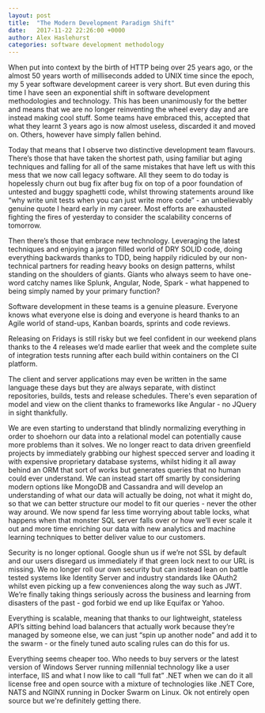 ```yaml
---
layout: post
title:  "The Modern Development Paradigm Shift"
date:   2017-11-22 22:26:00 +0000
author: Alex Haslehurst
categories: software development methodology
---
```


When put into context by the birth of HTTP being over 25 years ago, or the almost 50 years worth of milliseconds added to UNIX time since the epoch, my 5 year software development career is very short. But even during this time I have seen an exponential shift in software development methodologies and technology. This has been unanimously for the better and means that we are no longer reinventing the wheel every day and are instead making cool stuff. Some teams have embraced this, accepted that what they learnt 3 years ago is now almost useless, discarded it and moved on. Others, however have simply fallen behind.

<!--break-->

Today that means that I observe two distinctive development team flavours. There’s those that have taken the shortest path, using familiar but aging techniques and falling for all of the same mistakes that have left us with this mess that we now call legacy software. All they seem to do today is hopelessly churn out bug fix after bug fix on top of a poor foundation of untested and buggy spaghetti code, whilst throwing statements around like “why write unit tests when you can just write more code” - an unbelievably genuine quote I heard early in my career. Most efforts are exhausted fighting the fires of yesterday to consider the scalability concerns of tomorrow.

Then there’s those that embrace new technology. Leveraging the latest techniques and enjoying a jargon filled world of DRY SOLID code, doing everything backwards thanks to TDD, being happily ridiculed by our non-technical partners for reading heavy books on design patterns, whilst standing on the shoulders of giants. Giants who always seem to have one-word catchy names like Splunk, Angular, Node, Spark - what happened to being simply named by your primary function?

Software development in these teams is a genuine pleasure. Everyone knows what everyone else is doing and everyone is heard thanks to an Agile world of stand-ups, Kanban boards, sprints and code reviews.

Releasing on Fridays is still risky but we feel confident in our weekend plans thanks to the 4 releases we’d made earlier that week and the complete suite of integration tests running after each build within containers on the CI platform.

The client and server applications may even be written in the same language these days but they are always separate, with distinct repositories, builds, tests and release schedules. There's even separation of model and view on the client thanks to frameworks like Angular - no JQuery in sight thankfully.

We are even starting to understand that blindly normalizing everything in order to shoehorn our data into a relational model can potentially cause more problems than it solves. We no longer react to data driven greenfield projects by immediately grabbing our highest specced server and loading it with expensive proprietary database systems, whilst hiding it all away behind an ORM that sort of works but generates queries that no human could ever understand. We can instead start off smartly by considering modern options like MongoDB and Cassandra and will develop an understanding of what our data will actually be doing, not what it might do, so that we can better structure our model to fit our queries - never the other way around. We now spend far less time worrying about table locks, what happens when that monster SQL server falls over or how we’ll ever scale it out and more time enriching our data with new analytics and machine learning techniques to better deliver value to our customers.

Security is no longer optional. Google shun us if we’re not SSL by default and our users disregard us immediately if that green lock next to our URL is missing. We no longer roll our own security but can instead lean on battle tested systems like Identity Server and industry standards like OAuth2 whilst even picking up a few conveniences along the way such as JWT. We’re finally taking things seriously across the business and learning from disasters of the past - god forbid we end up like Equifax or Yahoo.

Everything is scalable, meaning that thanks to our lightweight, stateless API’s sitting behind load balancers that actually work because they’re managed by someone else, we can just “spin up another node” and add it to the swarm - or the finely tuned auto scaling rules can do this for us.

Everything seems cheaper too. Who needs to buy servers or the latest version of Windows Server running millennial technology like a user interface, IIS and what I now like to call “full fat” .NET when we can do it all license free and open source with a mixture of technologies like .NET Core, NATS and NGINX running in Docker Swarm on Linux. Ok not entirely open source but we're definitely getting there.